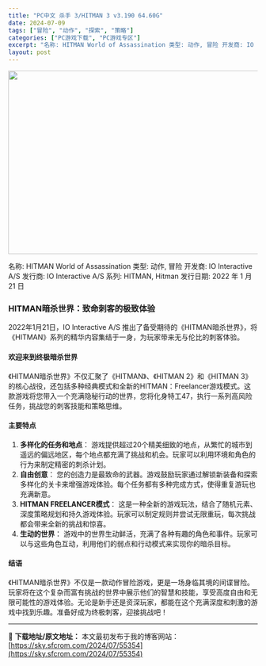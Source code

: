 ```yaml
---
title: "PC中文 杀手 3/HITMAN 3 v3.190 64.60G"
date: 2024-07-09
tags: ["冒险", "动作", "探索", "策略"]
categories: ["PC游戏下载", "PC游戏专区"]
excerpt: "名称: HITMAN World of Assassination 类型: 动作, 冒险 开发商: IO Interactive A/S 发行商: IO Interactive A/S 系列: HITMAN, Hitman 发行日期: 2022 年 1 月 21 日 HITMAN暗杀世界：致命刺客的&hellip;"
layout: post
---
```


<img class="size-full wp-image-55355 aligncenter" src="https://sky.sfcrom.com/wp-content/uploads/2024/07/2024070913373484.webp" alt="" width="660" height="370" />

名称: HITMAN World of Assassination
类型: 动作, 冒险
开发商: IO Interactive A/S
发行商: IO Interactive A/S
系列: HITMAN, Hitman
发行日期: 2022 年 1 月 21 日
<h3>HITMAN暗杀世界：致命刺客的极致体验</h3>
2022年1月21日，IO Interactive A/S 推出了备受期待的《HITMAN暗杀世界》，将《HITMAN》系列的精华内容集结于一身，为玩家带来无与伦比的刺客体验。
<h4>欢迎来到终极暗杀世界</h4>
《HITMAN暗杀世界》不仅汇聚了《HITMAN》、《HITMAN 2》和《HITMAN 3》的核心战役，还包括多种经典模式和全新的HITMAN：Freelancer游戏模式。这款游戏将您带入一个充满隐秘行动的世界，您将化身特工47，执行一系列高风险任务，挑战您的刺客技能和策略思维。
<h4>主要特点</h4>
<ol>
 	<li><strong>多样化的任务和地点</strong>： 游戏提供超过20个精美细致的地点，从繁忙的城市到遥远的偏远地区，每个地点都充满了挑战和机会。玩家可以利用环境和角色的行为来制定精密的刺杀计划。</li>
 	<li><strong>自由创意</strong>： 您的创造力是最致命的武器。游戏鼓励玩家通过解锁新装备和探索多样化的关卡来增强游戏体验。每个任务都有多种完成方式，使得重复游玩也充满新意。</li>
 	<li><strong>HITMAN FREELANCER模式</strong>： 这是一种全新的游戏玩法，结合了随机元素、深度策略规划和持久游戏体验。玩家可以制定规则并尝试无限重玩，每次挑战都会带来全新的挑战和惊喜。</li>
 	<li><strong>生动的世界</strong>： 游戏中的世界生动鲜活，充满了各种有趣的角色和事件。玩家可以与这些角色互动，利用他们的弱点和行动模式来实现你的暗杀目标。</li>
</ol>
<h4>结语</h4>
《HITMAN暗杀世界》不仅是一款动作冒险游戏，更是一场身临其境的间谍冒险。玩家将在这个复杂而富有挑战的世界中展示他们的智慧和技能，享受高度自由和无限可能性的游戏体验。无论是新手还是资深玩家，都能在这个充满深度和刺激的游戏中找到乐趣。准备好成为终极刺客，迎接挑战吧！

---
📖 **下载地址/原文地址：** 本文最初发布于我的博客网站：[https://sky.sfcrom.com/2024/07/55354](https://sky.sfcrom.com/2024/07/55354)
